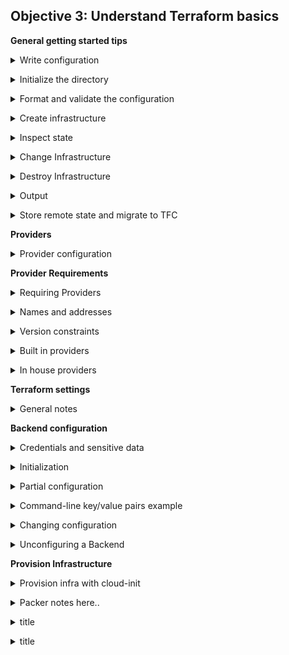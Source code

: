 ## Objective 3: Understand Terraform basics

**General getting started tips**
<p>
<details><summary>Write configuration</summary>
<p>

`Terraform {}` block contains TF settings, including providers. For each provider a `source` is also defined. Also set a version attribute (optional). 
<br>

`Provider` block configures the specified provider. Provider is a plugin used to create and manage your resources.
<br>

`Resources` block to define components in your infra. Can be physical or virtual component, like ec2 or an app. They have 2 strings before the block: resource type + resource name. 
(`aws_instance.app_server`). Contain arguments which are used to config the resource. Including machine sizes etc. 
</details>

<p>
<details><summary>Initialize the directory</summary>
<p>

When you create new config / check existing config - you must initialize the directory with `terraform init`. 
When you do this, TF downloads and installs the providers defined in the config. 
TF downloads provider and installs it in a hidden subdirectory of your current working dir - named `.terraform`. TF also creates a lock file named `terraform.lock.hcl` - specifies exact provider versions used
</details>

<p>
<details><summary>Format and validate the configuration</summary>
<p>

Consistent formatting by using `terraform fmt`, auto updates configs for readability and consistency. Also prints out the files it modified. 
Use `terraform validate` to make sure config is syntactically valid and internally consistent.
</details>

<p>
<details><summary> Create infrastructure </summary>
<p>

To apply config, use  `terraform apply`. Before execution, TF prints out an execution plan - describing the actions TF will take. 

Terraform will now pause and wait for your approval before proceeding. If anything in the plan seems incorrect or dangerous, it is safe to abort here before Terraform modifies your infrastructure.

In this case the plan is acceptable, so type yes at the confirmation prompt to proceed. Executing the plan will take a few minutes since Terraform waits for the EC2 instance to become available.
</details>

<p>
<details><summary> Inspect state </summary>
<p>

After you apply your changes, TF wrote data in a file called `terraform.tfstate`. Stores the IDs and properties of resources it manages. State file is the only way TF can track which resources it manages. Also contains sensitive data, so use TFC/TFE or store remotely. 

Inspect the state file using `terraform show`.
<br>

Can use `terraform state list` to show list of resources in project state.
</details>

<p>
<details><summary> Change Infrastructure </summary>
<p>

The prefix `-/+` means that Terraform will destroy and recreate the resource, rather than updating it in-place
Terraform can update some attributes in-place - indicated with the `~` prefix.

TF prompts for approval of the execution plan before proceeding. Answer `yes` to execute the planned steps.
</details>


<p>
<details><summary> Destroy Infrastructure </summary>
<p>

To destroy managed resources use `terraform destroy `command. It’s the inverse of `terraform apply` - it terminates all resources specified in your TF state. Doesn’t touch non TF resources.
The `-` prefix indicates that the instance will be destroyed. Auto determines the order to destroy - just like apply. 
Answer `yes` to execute plan and destroy all the things.
</details>


<p>
<details><summary> Output </summary>
<p>

Using a file called `outputs.tf` - you can define outputs for your resources. Use the command `terraform output` to query outputs. Use these to connect TF projects with other parts of your infra.

LPT (which you knew already lol): Terraform loads all files in the current directory ending in `.tf`, so you can name your configuration files however you choose.
</details>

<p>
<details><summary> 	Store remote state and migrate to TFC </summary>
<p>

- TFC allows easy version, audit and collaborate on infra changes. When setting up TFC, you need to add a `cloud` block and replace `organization-name` with your TFC name.
- `terraform login`, then paste the API key into the terminal. 
- `terraform init`, to re-initialize config and migrate to TFC. Type, `yes` when prompted.
- Then delete local state file `rm terraform.tfstate`

<br>
Set workspace variables
<br>

You must configure your workspace with your AWS credentials to authenticate the AWS provider.
Navigate to your workspace in TFC and go to the workspace's Variables page. Under Workspace Variables, add your `AWS_ACCESS_KEY_ID` and `AWS_SECRET_ACCESS_KEY` as Environment Variables, making sure to mark them as "Sensitive".
</details>

<p>

**Providers**
<p>
<details><summary> Provider configuration  </summary>
<p>
Providers allow Terraform to interact with cloud providers, SaaS providers, and other APIs.

The name given in the block header is the local name of the provider to configure. This provider should already be included in a `required_providers` block.
Providers require their own configuration for regions, authentication etc.
The body between `{ }` contain config arguments for provider. Most arguments are defined by provider itself. 
<p>

There are also two "meta-arguments" that are defined by Terraform itself and available for all `provider` blocks:
- Alias: for using the same provider with different config for different resources. Main reason for this to support multiple regions for cloud platform. Provider block without alias is default config for that provider.  To reference alternate provider config, specify in this format: `provider_name.alias`
- Version (deprecated): The `version` meta-argument specifies a version constraint for a provider, and works the same way as the version argument in a `required_providers` block.
</details>
<p>

**Provider Requirements**
<p>
<details><summary> Requiring Providers </summary>
<p>

Each TF module must declare which provider it requires. Declared in a `required_providers` block.  The `required_providers` block must be nested inside the top-level terraform block. Consists of local name, source location, version constraint

```terraform
terraform {
  required_providers {
    mycloud = {
      source  = "mycorp/mycloud"
      version = "~> 1.0"
    }
  }
}
```

Each argument in the `required_providers` block enables one provider. The key determines the provider's local name (its unique identifier within this module), and the value is an object with the following elements:
- Source: the global source address for the provider you intend to use, such as `hashicorp/aws`.
- Version: a version constraint specifying which subset of available provider versions the module is compatible with.
</details>

<p>
<details><summary> Names and addresses </summary>
<p>

Each provider has two identifiers:
<br>
A unique source address, which is only used when requiring a provider. A local name, which is used everywhere else in a Terraform module.

- Local name: Module specific and assigned when requiring a provider, must be unique per-module. 
    TF configs always refer to provider using their local name. IE: resources from aws, all begin with `aws_instance` etc. 

- Source address: This is the providers global identifier. Also tells TF where to download it. 
    Consists of: `Hostname/Namespace/Type`. 

    - Hostname: Name of TF registry that distributes the provider. Defaults to: `registry.terraform.io`
    - Namespace: organizational namespace within the registry. Represents org that publishes the provider.
    - Type: Short name for platform or system the provider manages. Usually the providers preferred local name. 

The source address with all three components given explicitly is called the provider's fully-qualified address.
</details>

<p>
<details><summary> Version constraints  </summary>
<p>

-Each provider dependency you declare, should have `version` constraint in the version argument, so TF can select single version per provider. <br>
The version meta-argument specifies a version constraint for a provider, and works the same way as the version argument in a `required_providers` block. The version constraint in a provider configuration is only used if `required_providers` does not include one for that provider.
<br>

-If omitted, TF will accept any version of the provider. 
Dependency lock file: can be used to control TF and ensure it always install same provider versions. Each module should at least declare the minimum provider version it is known to work with, using the `>=` version constraint syntax:
</details>

<p>
<details><summary> Built in providers </summary>
<p>

One provider that is built into TF. It enables the `terraform_remote_state` data source.
It has a special provider source address, which is `terraform.io/builtin/terraform`
<p>
</details>

<p>
<details><summary> In house providers </summary>
<p>

Anyone can develop their own TF provider. Can be used to configure proprietary systems.
One option to distribute provider, to run an in-house private registry. 
Another option is to place provider plugins in directories via `filesystem mirrors`

All providers must have source address, that includes hostname of registry - but that doesn’t actually need to provide an actual registry service. For in house, you can use like a fake name.
</details>

**Terraform settings**

<p>
<details><summary> General notes </summary>
<p>

- TF block: Settings are gathered together into `terraform` blocks. Each TF block contains settings related to TF’s behavior. Inside a TF block, only constant values can be used. 

- Configuring TF cloud: Add a nested `cloud` block in the terraform block.
  Using TFC through command line is called `CLI-driven run workflow`. When you use CLI workflow, TF plan/apply are remotely executed in TFC environment by default. This lets you use TFC with CLI workflow. 

- Configuring TF backend: Nested `backend` block configures which state backend TF should use. Backend defines where TF stores its state data files. 
  By default, TF uses backend called `local` - which stores state on a local disk. Don't need to configure a backend, when using TFC (If I have a `cloud block`, I cannot have a `backend block`.)
</details>

**Backend configuration**

<p>
<details><summary> Credentials and sensitive data </summary>
<p>

Backends store state in a remote service, which allows multiple people to access it. Accessing remote state generally requires access credentials, since state data contains extremely sensitive information. 
Terraform writes the backend configuration in plain text in two separate files.

1) The `.terraform/terraform.tfstate` file contains the backend configuration for the current working directory.
2) All plan files capture the information in `.terraform/terraform.tfstate` at the time the plan was created. This helps ensure Terraform is applying the plan to correct set of infrastructure.
</details>

<p>
<details><summary> Initialization </summary>
<p>

When you change a backend's configuration, you must run `terraform init` again to validate and configure the backend before you can perform any plans, applies, or state operations. <br>

After you initialize, Terraform creates a `.terraform/` directory locally. This directory contains the most recent backend configuration, including any authentication parameters you provided to the Terraform CLI. Do not check this directory into Git, as it may contain sensitive credentials for your remote backend. <br>

The local backend configuration is different and entirely separate from the `terraform.tfstate` file that contains state data about your real-world infrastruture. Terraform stores the `terraform.tfstate` file in your remote backend.

</details>

<p>
<details><summary> Partial configuration </summary>
<p>

- Don’t need to specify every required argument in backend config. When some or all arguments are omitted, it’s called: partial config. With a partial config, the remaining TF config arguments must be provided:
    - File: config file may be specified with the `init` command. Use the `-backend-config=PATH` option when running `terraform init`. 
    - Command line key/value pairs: This isn’t recommended for secrets. Use the `-backend-config=”KEY-VALUE”` when running `terraform init`.
    - Interactively: TF will ask you for the required values and prompt for an answer.

The final merged config is stored on disk in the `.terraform` directory. Should be Ignored from version control. It contains sensitive info. 
</details>


<p>
<details><summary> Command-line key/value pairs example </summary>
<p>

Example of passing partial config with command-line key/value pairs:

```terraform
$ terraform init \
    -backend-config="address=demo.consul.io" \
    -backend-config="path=example_app/terraform_state" \
    -backend-config="scheme=https"
```
</details>

<p>
<details><summary> Changing configuration </summary>
<p>

You can change your backend config at any time. Can change both config and backend type (S3 to consul). 
TF auto detects any changes in your config and request a `reinitialization`. TF will ask you want to migrate existing state to the new config. This allows you to easily switch from one backend to another.
If you're just reconfiguring the same backend, Terraform will still ask if you want to migrate your state. You can respond "no" in this scenario.
</details>

<p>
<details><summary> Unconfiguring a Backend </summary>
<p>

If you no longer want to use any backend, you can simply remove the configuration from the file. Terraform will detect this like any other change and prompt you to reinitialize.
As part of the reinitialization, Terraform will ask if you'd like to migrate your state back down to normal local state. Once this is complete then Terraform is back to behaving as it does by default.
</details>

**Provision Infrastructure**

<p>
<details><summary> Provision infra with cloud-init </summary>
<p>

`Cloud-init` standard config support tool that allows you to pass a shell script to your instance that installs or configures machine to my specs.
Add your configs to your .yaml template or whatever file you want. 
Add cloud-init script to TF config. For example, your `user_data` will have the data file `template_file.user_data`. You’ll need a data block to retrieve the contents of the .yaml file. 
It’s basically a template file that is rendered and the output is used for any value you need to config your instance. 
</details>

<p>
<details><summary> Packer notes here.. </summary>
<p>

</details>

<p>
<details><summary> title </summary>
<p>

</details>

<p>
<details><summary> title </summary>
<p>

</details>

